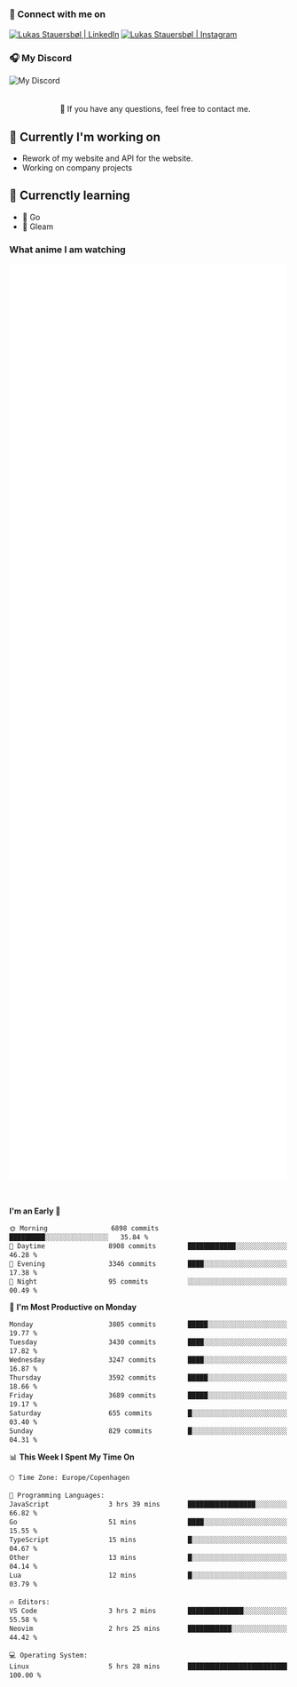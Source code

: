 ### 🔗 Connect with me on
<a href="https://www.instagram.com/lukas_stauersbol" target="_blank"><img align="center" src="https://raw.githubusercontent.com/stauersbol/stauersbol/main/images/instagram.svg" alt="Lukas Stauersbøl | LinkedIn" width="30px"/></a>
<a href="https://www.linkedin.com/in/lukas-stauersbol/" target="_blank"><img align="center" src="https://raw.githubusercontent.com/stauersbol/stauersbol/main/images/linkedin.svg" alt="Lukas Stauersbøl | Instagram" width="30px"/></a>

<p align="center">
 <h3>🎧 My Discord</h3>
 <img align="left" height="55px" src="https://discord.c99.nl/widget/theme-2/147806323323568128.png" alt="My Discord" />
</p>

<br/>
<br/>
<br/>
💬 If you have any questions, feel free to contact me.

## 🔭 Currently I'm working on
- Rework of my website and API for the website.
- Working on company projects
 
## 🌱 Currenctly learning
- 💙 Go
- 💜 Gleam

### What anime I am watching
<a href="https://anilist.co/user/slashiy/" align="center"><img align="center" width="500px" src="metrics.plugin.personal.anilist.svg" /></a>

<br/>

<!--START_SECTION:waka-->
**I'm an Early 🐤** 

```text
🌞 Morning                6898 commits        █████████░░░░░░░░░░░░░░░░   35.84 % 
🌆 Daytime                8908 commits        ████████████░░░░░░░░░░░░░   46.28 % 
🌃 Evening                3346 commits        ████░░░░░░░░░░░░░░░░░░░░░   17.38 % 
🌙 Night                  95 commits          ░░░░░░░░░░░░░░░░░░░░░░░░░   00.49 % 
```
📅 **I'm Most Productive on Monday** 

```text
Monday                   3805 commits        █████░░░░░░░░░░░░░░░░░░░░   19.77 % 
Tuesday                  3430 commits        ████░░░░░░░░░░░░░░░░░░░░░   17.82 % 
Wednesday                3247 commits        ████░░░░░░░░░░░░░░░░░░░░░   16.87 % 
Thursday                 3592 commits        █████░░░░░░░░░░░░░░░░░░░░   18.66 % 
Friday                   3689 commits        █████░░░░░░░░░░░░░░░░░░░░   19.17 % 
Saturday                 655 commits         █░░░░░░░░░░░░░░░░░░░░░░░░   03.40 % 
Sunday                   829 commits         █░░░░░░░░░░░░░░░░░░░░░░░░   04.31 % 
```


📊 **This Week I Spent My Time On** 

```text
🕑︎ Time Zone: Europe/Copenhagen

💬 Programming Languages: 
JavaScript               3 hrs 39 mins       █████████████████░░░░░░░░   66.82 % 
Go                       51 mins             ████░░░░░░░░░░░░░░░░░░░░░   15.55 % 
TypeScript               15 mins             █░░░░░░░░░░░░░░░░░░░░░░░░   04.67 % 
Other                    13 mins             █░░░░░░░░░░░░░░░░░░░░░░░░   04.14 % 
Lua                      12 mins             █░░░░░░░░░░░░░░░░░░░░░░░░   03.79 % 

🔥 Editors: 
VS Code                  3 hrs 2 mins        ██████████████░░░░░░░░░░░   55.58 % 
Neovim                   2 hrs 25 mins       ███████████░░░░░░░░░░░░░░   44.42 % 

💻 Operating System: 
Linux                    5 hrs 28 mins       █████████████████████████   100.00 % 
```


<!--END_SECTION:waka-->
